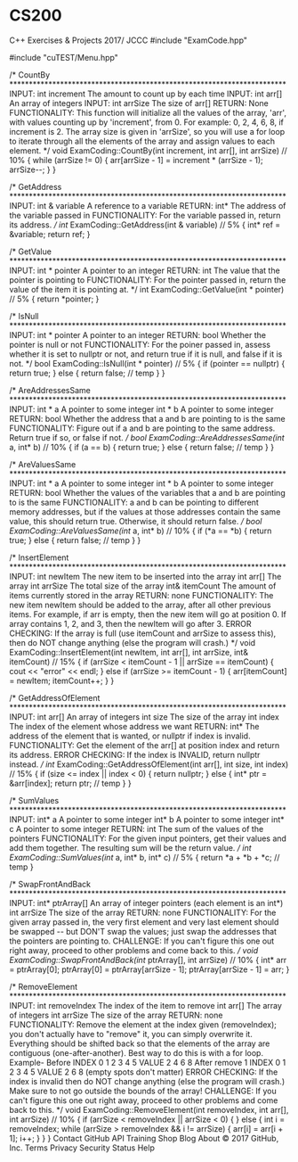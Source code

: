 # CS200
C++ Exercises &amp; Projects 2017/ JCCC
#include "ExamCode.hpp"

#include "cuTEST/Menu.hpp"


/* CountBy ***********************************************************************
INPUT: int increment	The amount to count up by each time
INPUT: int arr[]		An array of integers
INPUT: int arrSize		The size of arr[]
RETURN:	None
FUNCTIONALITY:
This function will initialize all the values of the array, 'arr',
with values counting up by 'increment', from 0.
For example: 0, 2, 4, 6, 8, if increment is 2.
The array size is given in 'arrSize', so you will use a
for loop to iterate through all the elements of the array and
assign values to each element.
*/
void ExamCoding::CountBy(int increment, int arr[], int arrSize) // 10%
{
	while (arrSize != 0)
	{
		arr[arrSize - 1] = increment * (arrSize - 1);
		arrSize--;
	}
}

/* GetAddress ***********************************************************************
INPUT: int & variable		A reference to a variable
RETURN: int*				The address of the variable passed in
FUNCTIONALITY: For the variable passed in, return its address.
*/
int* ExamCoding::GetAddress(int & variable) // 5%
{
	int* ref = &variable;
	return ref;
}

/* GetValue ***********************************************************************
INPUT: int * pointer		A pointer to an integer
RETURN:	int					The value that the pointer is pointing to
FUNCTIONALITY: For the pointer passed in, return the value of the item it is pointing at.
*/
int ExamCoding::GetValue(int * pointer) // 5%
{
	return *pointer;
}

/* IsNull ***********************************************************************
INPUT: int * pointer		A pointer to an integer
RETURN: bool				Whether the pointer is null or not
FUNCTIONALITY: For the poiner passed in, assess whether it is set to nullptr or
not, and return true if it is null, and false if it is not.
*/
bool ExamCoding::IsNull(int * pointer) // 5%
{
	if (pointer == nullptr)
	{
		return true;
	}
	else
	{
		return false;  // temp
	}
}

/* AreAddressesSame ***********************************************************************
INPUT:	int * a				A pointer to some integer
		int * b				A pointer to some integer
RETURN: bool				Whether the address that a and b are pointing to is the same
FUNCTIONALITY: Figure out if a and b are pointing to the same address.
Return true if so, or false if not.
*/
bool ExamCoding::AreAddressesSame(int* a, int* b) // 10%
{
	if (a == b)
	{
		return true;
	}
	else
	{
		return false;  // temp
	}
}

/* AreValuesSame ***********************************************************************
INPUT:	int * a				A pointer to some integer
		int * b				A pointer to some integer
RETURN: bool				Whether the values of the variables that a and b are pointing to is the same
FUNCTIONALITY: a and b can be pointing to different memory addresses, but if the values
at those addresses contain the same value, this should return true.
Otherwise, it should return false.
*/
bool ExamCoding::AreValuesSame(int* a, int* b) // 10%
{
	if (*a == *b)
	{
		return true;
	}
	else
	{
		return false;  // temp
	}
}

/* InsertElement ***********************************************************************
INPUT:	int newItem			The new item to be inserted into the array
		int arr[]			The array
		int arrSize			The total size of the array
		int& itemCount		The amount of items currently stored in the array
RETURN: none
FUNCTIONALITY: The new item newItem should be added to the array, after all other previous items.
For example, if arr is empty, then the new item will go at position 0.
If array contains 1, 2, and 3, then the newItem will go after 3.
ERROR CHECKING: If the array is full (use itemCount and arrSize to assess this),
then do NOT change anything (else the program will crash.)
*/
void ExamCoding::InsertElement(int newItem, int arr[], int arrSize, int& itemCount) // 15%
{
	if (arrSize < itemCount - 1 || arrSize == itemCount)
	{
		cout << "error" << endl;
	}
	else if (arrSize >= itemCount - 1)
	{
			arr[itemCount] = newItem;
			itemCount++;
	}
}

/* GetAddressOfElement ***********************************************************************
INPUT:	int arr[]			An array of integers
		int size			The size of the array
		int index			The index of the element whose address we want
RETURN: int*				The address of the element that is wanted,
							or nullptr if index is invalid.
FUNCTIONALITY: Get the element of the arr[] at position index and return
its address.
ERROR CHECKING: If the index is INVALID, return nullptr instead.
*/
int* ExamCoding::GetAddressOfElement(int arr[], int size, int index) // 15%
{
	if (size <= index || index < 0)
	{
		return nullptr;
	}
	else
	{
		int* ptr = &arr[index];
		return ptr; // temp
	}
}

/* SumValues ***********************************************************************
INPUT:	int* a			A pointer to some integer
		int* b			A pointer to some integer
		int* c			A pointer to some integer
RETURN: int				The sum of the values of the pointers
FUNCTIONALITY: For the given input pointers, get their values and add them together.
The resulting sum will be the return value.
*/
int ExamCoding::SumValues(int* a, int* b, int* c) // 5%
{
	return *a + *b + *c; // temp
}

/* SwapFrontAndBack ***********************************************************************
INPUT:	int* ptrArray[]		An array of integer pointers (each element is an int*)
		int arrSize			The size of the array
RETURN: none
FUNCTIONALITY: For the given array passed in, the very first element and very last element
should be swapped -- but DON'T swap the values; just swap the addresses that the pointers
are pointing to.
CHALLENGE: If you can't figure this one out right away, proceed to other problems and come back to this.
*/
void ExamCoding::SwapFrontAndBack(int* ptrArray[], int arrSize) // 10%
{
	int* arr = ptrArray[0];
	ptrArray[0] = ptrArray[arrSize - 1];
	ptrArray[arrSize - 1] = arr;
}

/* RemoveElement ***********************************************************************
INPUT:	int removeIndex			The index of the item to remove
		int arr[]				The array of integers
		int arrSize				The size of the array
RETURN: none
FUNCTIONALITY: Remove the element at the index given (removeIndex); you don't actually have
to "remove" it, you can simply overwrite it.
Everything should be shifted back so that the elements of the array are contiguous (one-after-another).
Best way to do this is with a for loop.
Example-
	Before
	INDEX		0	1	2	3	4	5
	VALUE		2	4	6	8
	After remove 1
	INDEX		0	1	2	3	4	5
	VALUE		2	6	8
(empty spots don't matter)
ERROR CHECKING: If the index is invalid then do NOT change anything (else the program will crash.)
				Make sure to not go outside the bounds of the array!
CHALLENGE: If you can't figure this one out right away, proceed to other problems and come back to this.
*/
void ExamCoding::RemoveElement(int removeIndex, int arr[], int arrSize) // 10%
{
	if (arrSize < removeIndex || arrSize < 0)
	{ }
	else
	{
		int i = removeIndex;
		while (arrSize > removeIndex && i != arrSize)
		{
			arr[i] = arr[i + 1];
			i++;
		}
	}
}
Contact GitHub API Training Shop Blog About
© 2017 GitHub, Inc. Terms Privacy Security Status Help
